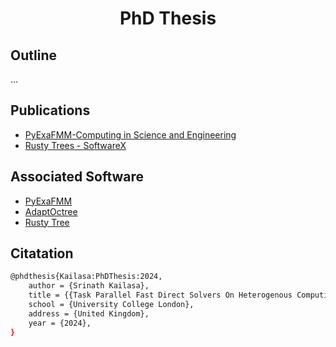 <h1 align='center'> PhD Thesis </h1>

## Outline

...

## Publications
- [PyExaFMM-Computing in Science and Engineering](https://github.com/betckegroup/pyexafmm-cise/)
- [Rusty Trees - SoftwareX](https://github.com/betckegroup/rusty-trees-softwarex)


## Associated Software

- [PyExaFMM](https://github.com/exafmm/pyexafmm)
- [AdaptOctree](https://github.com/Excalibur-SLE/AdaptOctree)
- [Rusty Tree](https://github.com/rusty-fast-solvers/rusty-tree)

## Citatation

```bash
@phdthesis{Kailasa:PhDThesis:2024,
    author = {Srinath Kailasa},
    title = {{Task Parallel Fast Direct Solvers On Heterogenous Computing Clusters}},
    school = {University College London},
    address = {United Kingdom},
    year = {2024},
}
```
